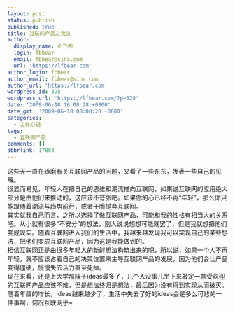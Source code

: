 ```yaml
---
layout: post
status: publish
published: true
title: 互联网产品之我见
author:
  display_name: 小飞熊
  login: fbbear
  email: fbbear@sina.com
  url: 'https://lfbear.com'
author_login: fbbear
author_email: fbbear@sina.com
author_url: 'https://lfbear.com'
wordpress_id: 328
wordpress_url: 'https://lfbear.com/?p=328'
date: '2009-06-18 16:08:28 +0800'
date_gmt: '2009-06-18 08:08:28 +0800'
categories:
  - 工作心语
tags:
  - 互联网产品
comments: []
abbrlink: 17883
---
```

<p>这些天一直在琢磨有关互联网产品的问题，又看了一些东东，发表一些自己的见解。<br />
<!--more-->
很显而易见，年轻人在把自己的思维和潮流推向互联网，如果说互联网的应用绝大部分是由他们来推动的，这应该不夸张吧。如果你的心已经不再&ldquo;年轻&rdquo;，那么你只能跟随着潮流与趋势前行，或者干脆抛弃互联网。<br />
其实就我自己而言，之所以选择了做互联网产品，可能和我的性格有相当大的关系吧。从小就有很多&ldquo;不安分&rdquo;的想法，别人说说想想可能就罢了，但是我就想把他们变成现实。随着互联网进入我们的生活中，我越来越发现我可以实现自己的某些想法，把他们变成互联网产品，因为这是我能做到的。<br />
相信互联网正是由很多年轻人的新鲜想法构筑出来的吧，所以说，如果一个人不再年轻，就不应该占着自己的决策位置来主导互联网产品的发展，因为他们会让产品变得僵硬，慢慢失去活力直至死掉。<br />
现在来看，还是上大学那阵子ideas最多了，几个人没事儿坐下来敲定一款受欢迎的互联网产品应该不难，但是想法终归是想法，最后因为没有得到实现从而破灭。<br />
随着年龄的增长，ideas越来越少了，生活中失去了好的ideas会是多么可悲的一件事啊，何况互联网乎~</p>
